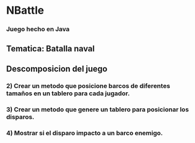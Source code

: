 # NBattle
### Juego hecho en Java

## Tematica: Batalla naval

## Descomposicion del juego
### 2) Crear un metodo que posicione barcos de diferentes tamaños en un tablero para cada jugador.
### 3) Crear un metodo que genere un tablero para posicionar los disparos.
### 4) Mostrar si el disparo impacto a un barco enemigo.
